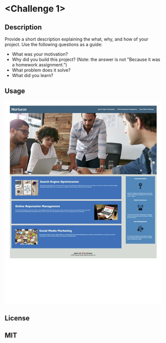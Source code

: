 # <Challenge 1>

## Description

Provide a short description explaining the what, why, and how of your project. Use the following questions as a guide:

- What was your motivation?
- Why did you build this project? (Note: the answer is not "Because it was a homework assignment.")
- What problem does it solve?
- What did you learn?

## Usage

![The following image shows the result of the writtin code.](./assets/images/screencapture-file-Users-delantetr-UNCC-Bootcamp-Workspace-Challenges-Challenge-1-reimagined-invention-index-html-2023-05-26-11_05_42.jpg)

## License

MIT
---


